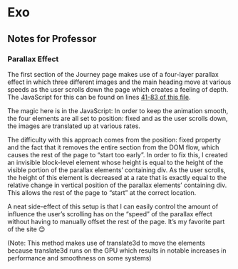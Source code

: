 # Exo

## Notes for Professor

### Parallax Effect
The first section of the Journey page makes use of a four-layer parallax effect in which three different images and the main heading move at various speeds as the user scrolls down the page which creates a feeling of depth. The JavaScript for this can be found on lines [41-83 of this file](https://github.com/ItsNotCam/EXO-Xportation/blob/3905cf1aacbd79bec9cd81a0de0857974faafee2/src/scripts/pages/journey.js#L41).

The magic here is in the JavaScript: In order to keep the animation smooth, the four elements are all set to position: fixed and as the user scrolls down, the images are translated up at various rates. 

The difficulty with this approach comes from the position: fixed property and the fact that it removes the entire section from the DOM flow, which causes the rest of the page to “start too early”. In order to fix this, I created an invisible block-level element whose height is equal to the height of the visible portion of the parallax elements’ containing div. As the user scrolls, the height of this element is decreased at a rate that is exactly equal to the relative change in vertical position of the parallax elements’ containing div. This allows the rest of the page to “start” at the correct location. 

A neat side-effect of this setup is that I can easily control the amount of influence the user’s scrolling has on the “speed” of the parallax effect without having to manually offset the rest of the page. It’s my favorite part of the site 😊

(Note: This method makes use of translate3d to move the elements because translate3d runs on the GPU which results in notable increases in performance and smoothness on some systems)
